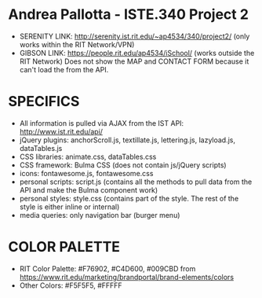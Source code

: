 # Andrea Pallotta - ISTE.340 Project 2

- SERENITY LINK: http://serenity.ist.rit.edu/~ap4534/340/project2/ (only works within the RIT Network/VPN)
- GIBSON LINK: https://people.rit.edu/ap4534/iSchool/ (works outside the RIT Network)
               Does not show the MAP and CONTACT FORM because it can't load the from the API.

# SPECIFICS
- All information is pulled via AJAX from the IST API: http://www.ist.rit.edu/api/
- jQuery plugins: anchorScroll.js, textillate.js, lettering.js, lazyload.js, dataTables.js
- CSS libraries: animate.css, dataTables.css
- CSS framework: Bulma CSS (does not contain js/jQuery scripts)
- icons: fontawesome.js, fontawesome.css
- personal scripts: script.js (contains all the methods to pull data from the API and make the Bulma component work)
- personal styles: style.css (contains part of the style. The rest of the style is either inline or internal)
- media queries: only navigation bar (burger menu)

# COLOR PALETTE
- RIT Color Palette: #F76902, #C4D600, #009CBD from https://www.rit.edu/marketing/brandportal/brand-elements/colors
- Other Colors: #F5F5F5, #FFFFF
